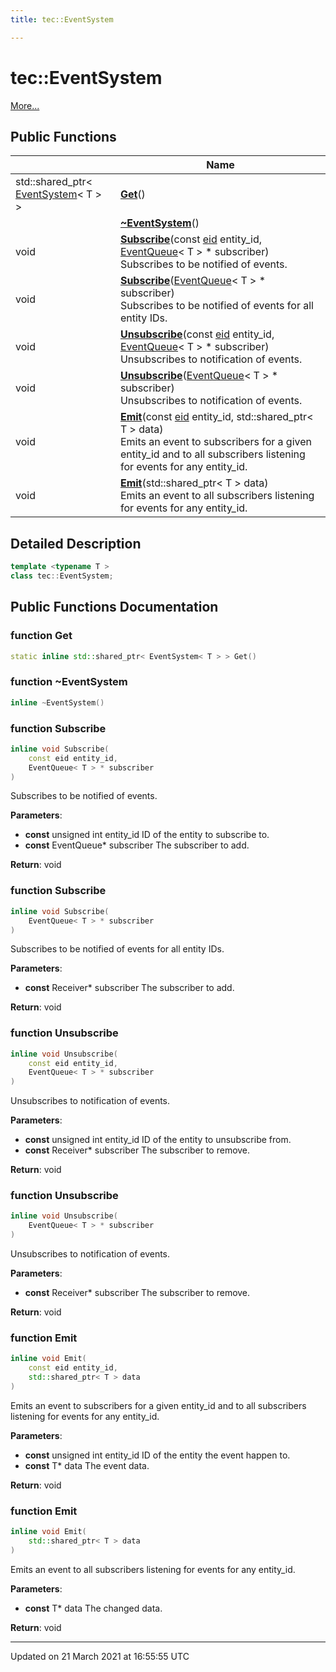 ```yaml
---
title: tec::EventSystem

---
```


# tec::EventSystem



 [More...](#detailed-description)

## Public Functions

|                | Name           |
| -------------- | -------------- |
| std::shared_ptr< [EventSystem](/engine/Classes/classtec_1_1_event_system/)< T > > | **[Get](/engine/Classes/classtec_1_1_event_system/#function-get)**() |
| | **[~EventSystem](/engine/Classes/classtec_1_1_event_system/#function-~eventsystem)**() |
| void | **[Subscribe](/engine/Classes/classtec_1_1_event_system/#function-subscribe)**(const [eid](/engine/Namespaces/namespacetec/#typedef-eid) entity_id, [EventQueue](/engine/Classes/classtec_1_1_event_queue/)< T > * subscriber)<br>Subscribes to be notified of events.  |
| void | **[Subscribe](/engine/Classes/classtec_1_1_event_system/#function-subscribe)**([EventQueue](/engine/Classes/classtec_1_1_event_queue/)< T > * subscriber)<br>Subscribes to be notified of events for all entity IDs.  |
| void | **[Unsubscribe](/engine/Classes/classtec_1_1_event_system/#function-unsubscribe)**(const [eid](/engine/Namespaces/namespacetec/#typedef-eid) entity_id, [EventQueue](/engine/Classes/classtec_1_1_event_queue/)< T > * subscriber)<br>Unsubscribes to notification of events.  |
| void | **[Unsubscribe](/engine/Classes/classtec_1_1_event_system/#function-unsubscribe)**([EventQueue](/engine/Classes/classtec_1_1_event_queue/)< T > * subscriber)<br>Unsubscribes to notification of events.  |
| void | **[Emit](/engine/Classes/classtec_1_1_event_system/#function-emit)**(const [eid](/engine/Namespaces/namespacetec/#typedef-eid) entity_id, std::shared_ptr< T > data)<br>Emits an event to subscribers for a given entity_id and to all subscribers listening for events for any entity_id.  |
| void | **[Emit](/engine/Classes/classtec_1_1_event_system/#function-emit)**(std::shared_ptr< T > data)<br>Emits an event to all subscribers listening for events for any entity_id.  |

## Detailed Description

```cpp
template <typename T >
class tec::EventSystem;
```

## Public Functions Documentation

### function Get

```cpp
static inline std::shared_ptr< EventSystem< T > > Get()
```


### function ~EventSystem

```cpp
inline ~EventSystem()
```


### function Subscribe

```cpp
inline void Subscribe(
    const eid entity_id,
    EventQueue< T > * subscriber
)
```

Subscribes to be notified of events. 

**Parameters**: 

  * **const** unsigned int entity_id ID of the entity to subscribe to. 
  * **const** EventQueue<T>* subscriber The subscriber to add. 


**Return**: void 

### function Subscribe

```cpp
inline void Subscribe(
    EventQueue< T > * subscriber
)
```

Subscribes to be notified of events for all entity IDs. 

**Parameters**: 

  * **const** Receiver<T>* subscriber The subscriber to add. 


**Return**: void 

### function Unsubscribe

```cpp
inline void Unsubscribe(
    const eid entity_id,
    EventQueue< T > * subscriber
)
```

Unsubscribes to notification of events. 

**Parameters**: 

  * **const** unsigned int entity_id ID of the entity to unsubscribe from. 
  * **const** Receiver<T>* subscriber The subscriber to remove. 


**Return**: void 

### function Unsubscribe

```cpp
inline void Unsubscribe(
    EventQueue< T > * subscriber
)
```

Unsubscribes to notification of events. 

**Parameters**: 

  * **const** Receiver<T>* subscriber The subscriber to remove. 


**Return**: void 

### function Emit

```cpp
inline void Emit(
    const eid entity_id,
    std::shared_ptr< T > data
)
```

Emits an event to subscribers for a given entity_id and to all subscribers listening for events for any entity_id. 

**Parameters**: 

  * **const** unsigned int entity_id ID of the entity the event happen to. 
  * **const** T* data The event data. 


**Return**: void 

### function Emit

```cpp
inline void Emit(
    std::shared_ptr< T > data
)
```

Emits an event to all subscribers listening for events for any entity_id. 

**Parameters**: 

  * **const** T* data The changed data. 


**Return**: void 

-------------------------------

Updated on 21 March 2021 at 16:55:55 UTC